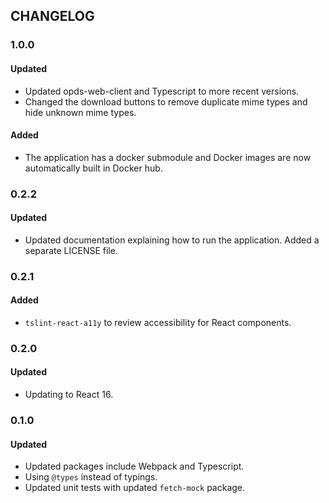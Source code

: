 ## CHANGELOG

### 1.0.0
#### Updated
- Updated opds-web-client and Typescript to more recent versions.
- Changed the download buttons to remove duplicate mime types and hide unknown mime types.

#### Added
- The application has a docker submodule and Docker images are now automatically built in Docker hub.

### 0.2.2
#### Updated
- Updated documentation explaining how to run the application. Added a separate LICENSE file.

### 0.2.1
#### Added
- `tslint-react-a11y` to review accessibility for React components.

### 0.2.0
#### Updated
- Updating to React 16.

### 0.1.0
#### Updated
- Updated packages include Webpack and Typescript.
- Using `@types` instead of typings.
- Updated unit tests with updated `fetch-mock` package. 
